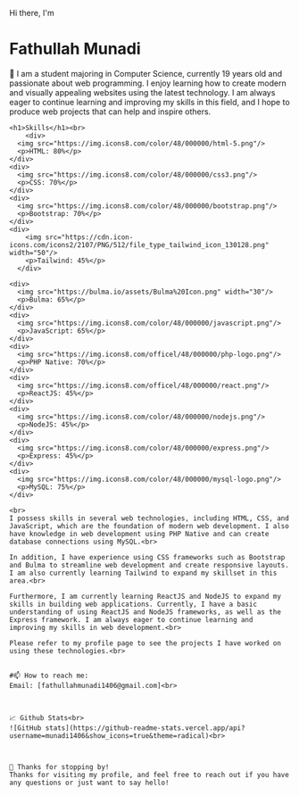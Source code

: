 Hi there, I'm <h1>Fathullah Munadi</h1> 👋
    I am a student majoring in Computer Science, currently 19 years old and passionate about web programming. I enjoy learning how to create modern and visually appealing websites using the latest technology. I am always eager to continue learning and improving my skills in this field, and I hope to produce web projects that can help and inspire others.<br>
    
    <h1>Skills</h1><br>
        <div>
      <img src="https://img.icons8.com/color/48/000000/html-5.png"/>
      <p>HTML: 80%</p>
    </div>
    <div>
      <img src="https://img.icons8.com/color/48/000000/css3.png"/>
      <p>CSS: 70%</p>
    </div>
    <div>
      <img src="https://img.icons8.com/color/48/000000/bootstrap.png"/>
      <p>Bootstrap: 70%</p>
    </div>
    <div>
        <img src="https://cdn.icon-icons.com/icons2/2107/PNG/512/file_type_tailwind_icon_130128.png" width="50"/>
        <p>Tailwind: 45%</p>
      </div>
      
    <div>
      <img src="https://bulma.io/assets/Bulma%20Icon.png" width="30"/>
      <p>Bulma: 65%</p>
    </div>
    <div>
      <img src="https://img.icons8.com/color/48/000000/javascript.png"/>
      <p>JavaScript: 65%</p>
    </div>
    <div>
      <img src="https://img.icons8.com/officel/48/000000/php-logo.png"/>
      <p>PHP Native: 70%</p>
    </div>
    <div>
      <img src="https://img.icons8.com/officel/48/000000/react.png"/>
      <p>ReactJS: 45%</p>
    </div>
    <div>
      <img src="https://img.icons8.com/color/48/000000/nodejs.png"/>
      <p>NodeJS: 45%</p>
    </div>
    <div>
      <img src="https://img.icons8.com/color/48/000000/express.png"/>
      <p>Express: 45%</p>
    </div>
    <div>
      <img src="https://img.icons8.com/color/48/000000/mysql-logo.png"/>
      <p>MySQL: 75%</p>
    </div>
    
    <br>
    I possess skills in several web technologies, including HTML, CSS, and JavaScript, which are the foundation of modern web development. I also have knowledge in web development using PHP Native and can create database connections using MySQL.<br>
    
    In addition, I have experience using CSS frameworks such as Bootstrap and Bulma to streamline web development and create responsive layouts. I am also currently learning Tailwind to expand my skillset in this area.<br>
    
    Furthermore, I am currently learning ReactJS and NodeJS to expand my skills in building web applications. Currently, I have a basic understanding of using ReactJS and NodeJS frameworks, as well as the Express framework. I am always eager to continue learning and improving my skills in web development.<br>
    
    Please refer to my profile page to see the projects I have worked on using these technologies.<br>
    
    
    #📫 How to reach me:
    Email: [fathullahmunadi1406@gmail.com]<br>
    
    
    
    📈 Github Stats<br>
    ![GitHub stats](https://github-readme-stats.vercel.app/api?username=munadi1406&show_icons=true&theme=radical)<br>
    
    
    
    🎉 Thanks for stopping by!
    Thanks for visiting my profile, and feel free to reach out if you have any questions or just want to say hello!
